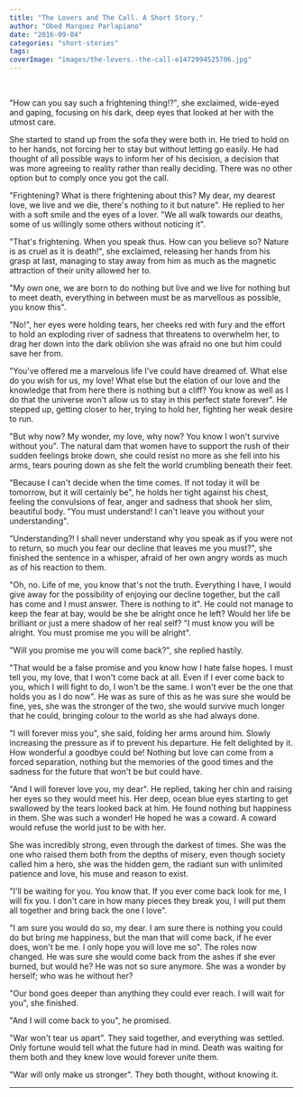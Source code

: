 ```yaml
---
title: "The Lovers and The Call. A Short Story."
author: "Obed Marquez Parlapiano"
date: "2016-09-04"
categories: "short-stories"
tags:
coverImage: "images/the-lovers.-the-call-e1472994525706.jpg"
---
```


 

"How can you say such a frightening thing!?", she exclaimed, wide-eyed and gaping, focusing on his dark, deep eyes that looked at her with the utmost care.

She started to stand up from the sofa they were both in. He tried to hold on to her hands, not forcing her to stay but without letting go easily. He had thought of all possible ways to inform her of his decision, a decision that was more agreeing to reality rather than really deciding. There was no other option but to comply once you got the call.

"Frightening? What is there frightening about this? My dear, my dearest love, we live and we die, there's nothing to it but nature". He replied to her with a soft smile and the eyes of a lover. "We all walk towards our deaths, some of us willingly some others without noticing it".

"That's frightening. When you speak thus. How can you believe so? Nature is as cruel as it is death!", she exclaimed, releasing her hands from his grasp at last, managing to stay away from him as much as the magnetic attraction of their unity allowed her to.

"My own one, we are born to do nothing but live and we live for nothing but to meet death, everything in between must be as marvellous as possible, you know this".

"No!", her eyes were holding tears, her cheeks red with fury and the effort to hold an exploding river of sadness that threatens to overwhelm her, to drag her down into the dark oblivion she was afraid no one but him could save her from.

"You've offered me a marvelous life I've could have dreamed of. What else do you wish for us, my love! What else but the elation of our love and the knowledge that from here there is nothing but a cliff? You know as well as I do that the universe won't allow us to stay in this perfect state forever". He stepped up, getting closer to her, trying to hold her, fighting her weak desire to run.

"But why now? My wonder, my love, why now? You know I won't survive without you". The natural dam that women have to support the rush of their sudden feelings broke down, she could resist no more as she fell into his arms, tears pouring down as she felt the world crumbling beneath their feet.

"Because I can't decide when the time comes. If not today it will be tomorrow, but it will certainly be", he holds her tight against his chest, feeling the convulsions of fear, anger and sadness that shook her slim, beautiful body. "You must understand! I can't leave you without your understanding".

"Understanding?! I shall never understand why you speak as if you were not to return, so much you fear our decline that leaves me you must?", she finished the sentence in a whisper, afraid of her own angry words as much as of his reaction to them.

"Oh, no. Life of me, you know that's not the truth. Everything I have, I would give away for the possibility of enjoying our decline together, but the call has come and I must answer. There is nothing to it". He could not manage to keep the fear at bay, would be she be alright once he left? Would her life be brilliant or just a mere shadow of her real self? "I must know you will be alright. You must promise me you will be alright".

"Will you promise me you will come back?", she replied hastily.

"That would be a false promise and you know how I hate false hopes. I must tell you, my love, that I won't come back at all. Even if I ever come back to you, which I will fight to do, I won't be the same. I won't ever be the one that holds you as I do now". He was as sure of this as he was sure she would be fine, yes, she was the stronger of the two, she would survive much longer that he could, bringing colour to the world as she had always done.

"I will forever miss you", she said, folding her arms around him. Slowly increasing the pressure as if to prevent his departure. He felt delighted by it. How wonderful a goodbye could be! Nothing but love can come from a forced separation, nothing but the memories of the good times and the sadness for the future that won't be but could have.

"And I will forever love you, my dear". He replied, taking her chin and raising her eyes so they would meet his. Her deep, ocean blue eyes starting to get swallowed by the tears looked back at him. He found nothing but happiness in them. She was such a wonder! He hoped he was a coward. A coward would refuse the world just to be with her.

She was incredibly strong, even through the darkest of times. She was the one who raised them both from the depths of misery, even though society called him a hero, she was the hidden gem, the radiant sun with unlimited patience and love, his muse and reason to exist.

"I'll be waiting for you. You know that. If you ever come back look for me, I will fix you. I don't care in how many pieces they break you, I will put them all together and bring back the one I love".

"I am sure you would do so, my dear. I am sure there is nothing you could do but bring me happiness, but the man that will come back, if he ever does, won't be me. I only hope you will love me so". The roles now changed. He was sure she would come back from the ashes if she ever burned, but would he? He was not so sure anymore. She was a wonder by herself; who was he without her?

"Our bond goes deeper than anything they could ever reach. I will wait for you", she finished.

"And I will come back to you", he promised.

"War won't tear us apart". They said together, and everything was settled. Only fortune would tell what the future had in mind. Death was waiting for them both and they knew love would forever unite them.

"War will only make us stronger". They both thought, without knowing it.

* * *
